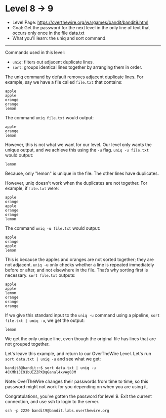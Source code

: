 # Level 8 -> 9

- Level Page: https://overthewire.org/wargames/bandit/bandit9.html
- Goal: Get the password for the next level in the only line of text that occurs only once in the file data.txt 
- What you'll learn: the uniq and sort command.
---

Commands used in this level:
- `uniq`: filters out adjacent duplicate lines.
- `sort`: groups identical lines together by arranging them in order.

The uniq command by default removes adjacent duplicate lines. For example, say we have a file called `file.txt` that contains:

```
apple
apple
orange
orange
lemon
```

The command `uniq file.txt` would output:

```
apple
orange
lemon
```

However, this is not what we want for our level. Our level only wants the unique output, and we achieve this using the `-u` flag. `uniq -u file.txt` would output:

```
lemon
```

Because, only "lemon" is unique in the file. The other lines have duplicates.

However, uniq doesn't work when the duplicates are not together. For example, if `file.txt` were:

```
apple
orange
apple
orange
orange
lemon
```

The command `uniq -u file.txt` would output:
```
apple
orange
apple
lemon
```

This is because the apples and oranges are not sorted together; they are not adjacent. `uniq -u` only checks whether a line is repeated immediately before or after, and not elsewhere in the file. That’s why sorting first is necessary. `sort file.txt` outputs:
```
apple
apple
lemon
orange
orange
orange
```
If we give this standard input to the `uniq -u` command using a pipeline, `sort file.txt | uniq -u`, we get the output:
```
lemon
```
We get the only unique line, even though the original file has lines that are not grouped together.

Let's leave this example, and return to our OverTheWire Level. Let's run `sort data.txt | uniq -u` and see what we get:
```
bandit8@bandit:~$ sort data.txt | uniq -u
4CKMh1JI91bUIZZPXDqGanal4xvAg0JM
```
Note: OverTheWire changes their passwords from time to time, so this password might not work for you depending on when you are using it.

Congratulations, you've gotten the password for level 9. Exit the current connection, and use ssh to login to the server.
```
ssh -p 2220 bandit9@bandit.labs.overthewire.org
```
